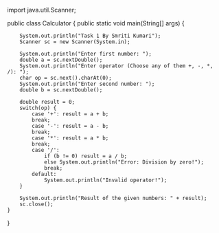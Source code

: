 import java.util.Scanner;

public class Calculator {
    public static void main(String[] args) {
    
        System.out.println("Task 1 By Smriti Kumari");
        Scanner sc = new Scanner(System.in);

        System.out.println("Enter first number: ");
        double a = sc.nextDouble();
        System.out.println("Enter operator (Choose any of them +, -, *, /): ");
        char op = sc.next().charAt(0);
        System.out.println("Enter second number: ");
        double b = sc.nextDouble();

        double result = 0;
        switch(op) {
            case '+': result = a + b;
            break;
            case '-': result = a - b;
            break;
            case '*': result = a * b;
            break;
            case '/': 
                if (b != 0) result = a / b;
                else System.out.println("Error: Division by zero!");
                break;
            default: 
                System.out.println("Invalid operator!");
        }

        System.out.println("Result of the given numbers: " + result);
        sc.close();
    }
}
